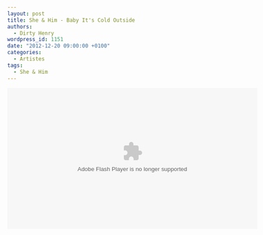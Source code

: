 ```yaml
---
layout: post
title: She & Him - Baby It's Cold Outside
authors:
  - Dirty Henry
wordpress_id: 1151
date: "2012-12-20 09:00:00 +0100"
categories:
  - Artistes
tags:
  - She & Him
---
```


<object width="575" height="324"><param name="movie" value="https://svideoplayer.vevo.com/embed/Embedded?videoId=USMRG1342498&playlist=false&autoplay=0&playerId=62FF0A5C-0D9E-4AC1-AF04-1D9E97EE3961&playerType=embedded&env=0&cultureName=en-US&cultureIsRTL=false"></param><param name="wmode" value="transparent"></param><param name="bgcolor" value="#000000"></param><param name="allowFullScreen" value="true"></param><param name="allowScriptAccess" value="always"></param><embed src="https://svideoplayer.vevo.com/embed/Embedded?videoId=USMRG1342498&playlist=false&autoplay=0&playerId=62FF0A5C-0D9E-4AC1-AF04-1D9E97EE3961&playerType=embedded&env=0&cultureName=en-US&cultureIsRTL=false" type="application/x-shockwave-flash" allowfullscreen="true" allowscriptaccess="always" width="575" height="324" bgcolor="#000000" wmode="transparent"></embed></object>
